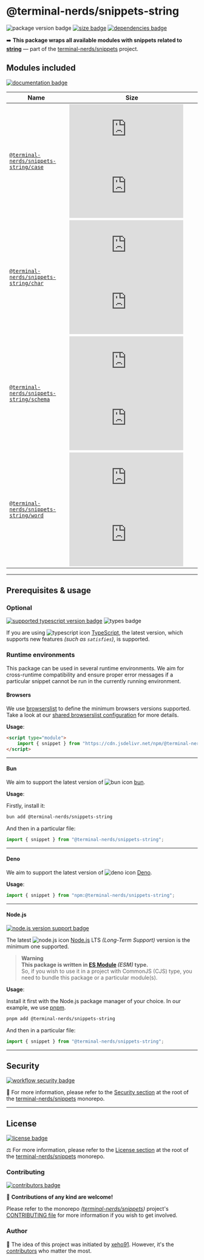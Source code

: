 # @terminal-nerds/snippets-string

![package version badge]
[![size badge]][size url]
[![dependencies badge]][dependencies url]

➡️ **This package wraps all available modules with snippets related to [string]**
— part of the [terminal-nerds/snippets] project.

[string]: https://developer.mozilla.org/en-US/docs/Glossary/String
[terminal-nerds/snippets]: https://github.com/terminal-nerds/snippets
[package version badge]: https://img.shields.io/npm/v/@terminal-nerds/snippets-string/latest?style=for-the-badge&logo=npm
[dependencies badge]: https://img.shields.io/librariesio/release/npm/@terminal-nerds/snippets-string?style=for-the-badge
[dependencies url]: https://libraries.io/npm/@terminal-nerds%2snippets-string
[size badge]: https://img.shields.io/bundlephobia/minzip/@terminal-nerds/snippets-string?style=for-the-badge&label=size
[size url]: https://packagephobia.com/result?p=@terminal-nerds/snippets-string

## Modules included

[![documentation badge]][documentation url]

[documentation badge]: https://img.shields.io/static/v1?color=informational&style=for-the-badge&label=documentation&message=jsdocs.io
[documentation url]: https://jsdocs.io/package/@terminal-nerds/snippets-string

<!-- prettier-sort-markdown-table -->

| Name                                       | Size                                                  |
| ------------------------------------------ | ----------------------------------------------------- |
| [`@terminal-nerds/snippets-string/case`]   | ![case size gzip badge] ![case size brotli badge]     |
| [`@terminal-nerds/snippets-string/char`]   | ![char size gzip badge] ![char size brotli badge]     |
| [`@terminal-nerds/snippets-string/schema`] | ![schema size gzip badge] ![schema size brotli badge] |
| [`@terminal-nerds/snippets-string/word`]   | ![word size gzip badge] ![word size brotli badge]     |

<!-- prettier-ignore-start -->
<!-- MODULES LINKS -->
[`@terminal-nerds/snippets-string/word`]: https://github.com/terminal-nerds/snippets/blob/main/packages/string/source/word/word.ts
[word size gzip badge]: https://badgen.net/badgesize/gzip/file-url/unpkg.com/@terminal-nerds/snippets-string/dist/word/word.js?label=gzip
[word size brotli badge]: https://badgen.net/badgesize/brotli/file-url/unpkg.com/@terminal-nerds/snippets-string/dist/word/word.js?label=brotli

[`@terminal-nerds/snippets-string/char`]: https://github.com/terminal-nerds/snippets/blob/main/packages/string/source/char/char.ts
[char size gzip badge]: https://badgen.net/badgesize/gzip/file-url/unpkg.com/@terminal-nerds/snippets-string/dist/char/char.js?label=gzip
[char size brotli badge]: https://badgen.net/badgesize/brotli/file-url/unpkg.com/@terminal-nerds/snippets-string/dist/char/char.js?label=brotli

[`@terminal-nerds/snippets-string/case`]: https://github.com/terminal-nerds/snippets/blob/main/packages/string/source/case/case.ts
[case size gzip badge]: https://badgen.net/badgesize/gzip/file-url/unpkg.com/@terminal-nerds/snippets-string/dist/case/case.js?label=gzip
[case size brotli badge]: https://badgen.net/badgesize/brotli/file-url/unpkg.com/@terminal-nerds/snippets-string/dist/case/case.js?label=brotli

[`@terminal-nerds/snippets-string/schema`]: https://github.com/terminal-nerds/snippets/blob/main/packages/string/source/schema/schema.ts
[schema size gzip badge]: https://badgen.net/badgesize/gzip/file-url/unpkg.com/@terminal-nerds/snippets-string/dist/schema/schema.js?label=gzip
[schema size brotli badge]: https://badgen.net/badgesize/brotli/file-url/unpkg.com/@terminal-nerds/snippets-string/dist/schema/schema.js?label=brotli
<!-- prettier-ignore-end -->

---

## Prerequisites & usage

### Optional

[![supported typescript version badge]][typescript]
![types badge]

[typescript]: https://typescriptlang.org/
[typescript icon]: https://api.iconify.design/logos/typescript-icon.svg
[supported typescript version badge]: https://img.shields.io/github/package-json/dependency-version/terminal-nerds/snippets/peer/typescript?filename=packages%2Ftypescript%2Fpackage.json&logo=typescript&style=for-the-badge&label=typescript
[types badge]: https://img.shields.io/npm/types/@terminal-nerds/snippets-string?style=for-the-badge&logo=typescript

If you are using ![typescript icon] [TypeScript],
the latest version, which supports new features _(such as `satisfies`)_, is supported.

### Runtime environments

This package can be used in several runtime environments.
We aim for cross-runtime compatibility and ensure proper error messages
if a particular snippet cannot be run in the currently running environment.

#### Browsers

We use [browserslist] to define the minimum browsers versions supported.\
Take a look at our [shared browserslist configuration] for more details.

[browserslist]: https://github.com/browserslist/browserslist
[shared browserslist configuration]: https://github.com/terminal-nerds/configs/blob/main/packages/browserslist/source/browsers.ts

**Usage**:

```html
<script type="module">
	import { snippet } from "https://cdn.jsdelivr.net/npm/@terminal-nerds/snippets-string";
</script>
```

---

#### Bun

We aim to support the latest version of ![bun icon] [bun].

**Usage**:

Firstly, install it:

```sh
bun add @terminal-nerds/snippets-string
```

And then in a particular file:

```js
import { snippet } from "@terminal-nerds/snippets-string";
```

[bun]: https://bun.sh/
[bun icon]: https://api.iconify.design/logos/bun.svg

---

#### Deno

We aim to support the latest version of ![deno icon] [Deno].

**Usage**:

```ts
import { snippet } from "npm:@terminal-nerds/snippets-string";
```

[deno]: https://deno.land/
[deno icon]: https://api.iconify.design/logos/deno.svg

---

#### Node.js

[![node.js version support badge]][node.js]

The latest ![node.js icon] [Node.js] LTS _(Long-Term Support)_ version is the minimum one supported.

> **Warning**\
> **This package is written in [ES Module] _(ESM)_ type.**\
> So, if you wish to use it in a project with CommonJS (CJS) type, you need to bundle this package or a particular module(s).

**Usage**:

Install it first with the Node.js package manager of your choice. In our example, we use [pnpm].

```sh
pnpm add @terminal-nerds/snippets-string
```

And then in a particular file:

```js
import { snippet } from "@terminal-nerds/snippets-string";
```

[ES Module]: https://www.freecodecamp.org/news/javascript-es-modules-and-module-bundlers
[pnpm]: https://pnpm.io
[node.js]: https://nodejs.org/en/
[node.js icon]: https://api.iconify.design/logos/nodejs-icon.svg
[node.js version support badge]: https://img.shields.io/node/v-lts/@terminal-nerds/snippets?style=for-the-badge&logo=nodedotjs

---

## Security

[![workflow security badge]][security policy]

🔐 For more information, please refer to the [Security section] at the root of
the [terminal-nerds/snippets] monorepo.

[workflow security badge]: https://img.shields.io/github/actions/workflow/status/terminal-nerds/snippets/maintenance.yml?label=Security&logo=github&style=for-the-badge&branch=main
[security section]: https://github.com/terminal-nerds/snippets#security
[security policy]: https://github.com/terminal-nerds/snippets/security/policy

---

## License

[![license badge]][license]

⚖️ For more information, please refer to the [License section] at the root of the [terminal-nerds/snippets] monorepo.

[license]: https://github.com/terminal-nerds/snippets/blob/main/LICENSE.md
[license badge]: https://img.shields.io/github/license/terminal-nerds/snippets?style=for-the-badge
[license section]: https://github.com/terminal-nerds/snippets#License

### Contributing

[![contributors badge]][contributors url]

🤝 **Contributions of any kind are welcome!**

Please refer to the monorepo _([terminal-nerds/snippets])_ project's [CONTRIBUTING file] for more information
if you wish to get involved.

[contributing file]: https://github.com/terminal-nerds/snippets/blob/main/.github/CONTRIBUTING.md
[contributors badge]: https://img.shields.io/github/contributors/terminal-nerds/snippets?style=for-the-badge
[contributors url]: https://github.com/terminal-nerds/snippets#contributors

### Author

🎉 The idea of this project was initiated by [xeho91]. However, it's the [contributors] who matter the most.

[contributors]: https://github.com/terminal-nerds/snippets/blob/main/README.md#project-contributors
[xeho91]: https://github.com/xeho91
